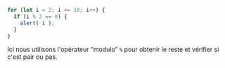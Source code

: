 

```js run demo
for (let i = 2; i <= 10; i++) {
  if (i % 2 == 0) {
    alert( i );
  }
}
```

Ici nous utilisons l'opérateur “modulo” `%` pour obtenir le reste et vérifier si c'est pair ou pas.
